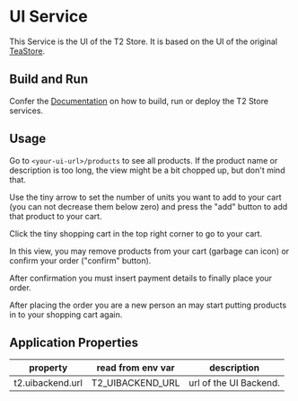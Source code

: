 # UI Service

This Service is the UI of the T2 Store.
It is based on the UI of the original [TeaStore](https://github.com/DescartesResearch/TeaStore).

## Build and Run

Confer the [Documentation](https://t2-documentation.readthedocs.io/en/latest/guides/kube.html) on how to build, run or deploy the T2 Store services.

## Usage

Go to `<your-ui-url>/products` to see all products. 
If the product name or description is too long, the view might be a bit chopped up, but don't mind that. 

Use the tiny arrow to set the number of units you want to add to your cart (you can not decrease them below zero) and press the "add" button to add that product to your cart.

Click the tiny shopping cart in the top right corner to go to your cart. 

In this view, you may remove products from your cart (garbage can icon) or confirm your order ("confirm" button).

After confirmation you must insert payment details to finally place your order.

After placing the order you are a new person an may start putting products in to your shopping cart again. 


## Application Properties 

property | read from env var | description |
-------- | ----------------- | ----------- |
t2.uibackend.url | T2_UIBACKEND_URL | url of the UI Backend. 

 

